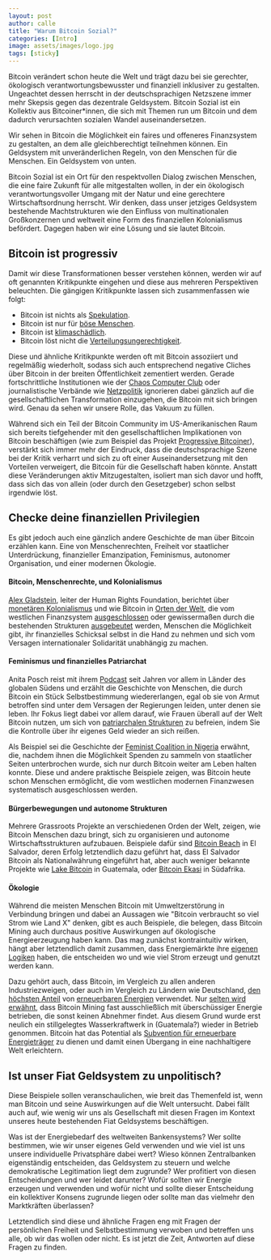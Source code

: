 ```yaml
---
layout: post
author: calle
title: "Warum Bitcoin Sozial?"
categories: [Intro]
image: assets/images/logo.jpg
tags: [sticky]
---
```


Bitcoin verändert schon heute die Welt und trägt dazu bei sie gerechter, ökologisch verantwortungsbewusster und finanziell inklusiver zu gestalten. Ungeachtet dessen herrscht in der deutschsprachigen Netzszene immer mehr Skepsis gegen das dezentrale Geldsystem. Bitcoin Sozial ist ein Kollektiv aus Bitcoiner\*innen, die sich mit Themen run um Bitcoin und dem dadurch verursachten sozialen Wandel auseinandersetzen.

Wir sehen in Bitcoin die Möglichkeit ein faires und offeneres Finanzsystem zu gestalten, an dem alle gleichberechtigt teilnehmen können. Ein Geldsystem mit unveränderlichen Regeln, von den Menschen für die Menschen. Ein Geldsystem von unten.

Bitcoin Sozial ist ein Ort für den respektvollen Dialog zwischen Menschen, die eine faire Zukunft für alle mitgestalten wollen, in der ein ökologisch verantwortungsvoller Umgang mit der Natur und eine gerechtere Wirtschaftsordnung herrscht. Wir denken, dass unser jetziges Geldsystem bestehende Machtstrukturen wie den Einfluss von multinationalen Großkonzernen und weltweit eine Form des finanziellen Kolonialismus befördert. Dagegen haben wir eine Lösung und sie lautet Bitcoin.

## Bitcoin ist progressiv

Damit wir diese Transformationen besser verstehen können, werden wir auf oft genannten Kritikpunkte eingehen und diese aus mehreren Perspektiven beleuchten. Die gängigen Kritikpunkte lassen sich zusammenfassen wie folgt:

- Bitcoin ist nichts als [Spekulation][jacobin-ponzi].
- Bitcoin ist nur für [böse Menschen][volksverpetzer-nazi].
- Bitcoin ist [klimaschädlich][netzpolitik-stromverbrauch].
- Bitcoin löst nicht die [Verteilungsungerechtigkeit][wsj-wealth-distribution].

Diese und ähnliche Kritikpunkte werden oft mit Bitcoin assoziiert und regelmäßig wiederholt, sodass sich auch entsprechend negative Cliches über Bitcoin in der breiten Öffentlichkeit zementiert werden. Gerade fortschrittliche Institutionen wie der [Chaos Computer Club][ccc-blockchain102] oder journalistische Verbände wie [Netzpolitik][netzpolitik-stromverbrauch] ignorieren dabei gänzlich auf die gesellschaftlichen Transformation einzugehen, die Bitcoin mit sich bringen wird. Genau da sehen wir unsere Rolle, das Vakuum zu füllen.

Während sich ein Teil der Bitcoin Community im US-Amerikanischen Raum sich bereits tiefgehender mit den gesellschaftlichen Implikationen von Bitcoin beschäftigen (wie zum Beispiel das Projekt [Progressive Bitcoiner][progressive-bitcoiner]), verstärkt sich immer mehr der Eindruck, dass die deutschsprachige Szene bei der Kritik verharrt und sich zu oft einer Auseinandersetzung mit den Vorteilen verweigert, die Bitcoin für die Gesellschaft haben könnte. Anstatt diese Veränderungen aktiv Mitzugestalten, isoliert man sich davor und hofft, dass sich das von allein (oder durch den Gesetzgeber) schon selbst irgendwie löst.

<!--
## "Have fun staying poor"

Typischerweise kommt die Kritik oft von progressiven Medien, antikapitalistischen und akademischen Kreisen angeführt werden, wird Bitcoin öffentlich meist von lautstarken Vertreter\*innen aus dem libertären und marktradikalen Milieu verteidigt, die auch oft nicht davor zurückschrecken als toxisch aufzutreten. Der raue Ton im Umgang ist jedoch nicht allein den Bitcoiner\*innen zu verdanken. Auch die Kritiker\*innen von Bitcoin vertreten häufig ein einseitiges Bild von Bitcoin und bedienen sich alten Cliches, was den Dialog maßgeblich erschwert. -->

<!-- ### Die deutsche Medienlandschaft

Ein Beispiel dafür ist ein kürzlich erschienener [Artikel][volksverpetzer-nazi] des Volksverpetzers. Darin wird ausgebreitet, dass Bitcoin von einigen wenigen Rechtsradikalen verwendet werde und es wird mit rhetorischen Mitteln versucht so die Assoziation zwischen Bitcoin und Faschismus zu stärken. Dabei wird verschwiegen, dass es sich dabei, verglichen mit dem Gesamtvolumen, um einen verschwinden geringen Betrag handelt (0.0008% um genau zu sein).

Aber auch von seitens respektablen Institutionen wie dem [Chaos Computer Club][ccc-blockchain102], von [Netzpolitik][netzpolitik-stromverbrauch], und den meisten Medienhäusern wie dem Heise Verlag (TODO: Link), der Zeit oder der FAZ wird nur auf die Nachteile hingewiesen, meist mit Argumenten, die in Bitcoiner\*innen-Kreisen seit Jahren bekannt und oft vielfach widerlegt wurden. -->

## Checke deine finanziellen Privilegien

Es gibt jedoch auch eine gänzlich andere Geschichte de man über Bitcoin erzählen kann. Eine von Menschenrechten, Freiheit vor staatlicher Unterdrückung, finanzieller Emanzipation, Feminismus, autonomer Organisation, und einer modernen Ökologie.

#### Bitcoin, Menschenrechte, und Kolonialismus

[Alex Gladstein][alex-gladstein-bitcoin-magazine], leiter der Human Rights Foundation, berichtet über [monetären Kolonialismus](https://bitcoinmagazine.com/culture/bitcoin-a-currency-of-decolonization) und wie Bitcoin in [Orten der Welt](https://twitter.com/gladstein/status/1368822142775652352), die vom westlichen Finanzsystem [ausgeschlossen](https://bitcoinmagazine.com/culture/bitcoin-financial-freedom-in-afghanistan) oder gewissermaßen durch die bestehenden Strukturen [ausgebeutet](https://bitcoinmagazine.com/culture/check-your-financial-privilege) werden, Menschen die Möglichkeit gibt, ihr finanzielles Schicksal selbst in die Hand zu nehmen und sich vom Versagen internationaler Solidarität unabhängig zu machen.

#### Feminismus und finanzielles Patriarchat

Anita Posch reist mit ihrem [Podcast][anita-posch-podcast] seit Jahren vor allem in Länder des globalen Südens und erzählt die Geschichte von Menschen, die durch Bitcoin ein Stück Selbstbestimmung wiedererlangen, egal ob sie von Armut betroffen sind unter dem Versagen der Regierungen leiden, unter denen sie leben. Ihr Fokus liegt dabei vor allem darauf, wie Frauen überall auf der Welt Bitcoin nutzen, um sich von [patriarchalen Strukturen][anita-patriarchy] zu befreien, indem Sie die Kontrolle über ihr eigenes Geld wieder an sich reißen.

Als Beispiel sei die Geschichte der [Feminist Coalition in Nigeria][feminist-coalition] erwähnt, die, nachdem ihnen die Möglichkeit Spenden zu sammeln von staatlicher Seiten unterbrochen wurde, sich nur durch Bitcoin weiter am Leben halten konnte. Diese und andere praktische Beispiele zeigen, was Bitcoin heute schon Menschen ermöglicht, die vom westlichen modernen Finanzwesen systematisch ausgeschlossen werden.

#### Bürgerbewegungen und autonome Strukturen

Mehrere Grassroots Projekte an verschiedenen Orden der Welt, zeigen, wie Bitcoin Menschen dazu bringt, sich zu organisieren und autonome Wirtschaftsstrukturen aufzubauen. Beispiele dafür sind [Bitcoin Beach][bitcoin-beach] in El Salvador, deren Erfolg letztendlich dazu geführt hat, dass El Salvador Bitcoin als Nationalwährung eingeführt hat, aber auch weniger bekannte Projekte wie [Lake Bitcoin][lake-bitcoin] in Guatemala, oder [Bitcoin Ekasi][bitcoin-ekasi] in Südafrika.

#### Ökologie

Während die meisten Menschen Bitcoin mit Umweltzerstörung in Verbindung bringen und dabei an Aussagen wie "Bitcoin verbraucht so viel Strom wie Land X" denken, gibt es auch Beispiele, die belegen, dass Bitcoin Mining auch durchaus positive Auswirkungen auf ökologische Energieerzeugung haben kann. Das mag zunächst kontraintuitiv wirken, hängt aber letztendlich damit zusammen, dass Energiemärkte ihre [eigenen Logiken][nic-carter-mining] haben, die entscheiden wo und wie viel Strom erzeugt und genutzt werden kann.

Dazu gehört auch, dass Bitcoin, im Vergleich zu allen anderen Industriezweigen, oder auch im Vergleich zu Ländern wie Deutschland, [den höchsten Anteil][energy-mix] von [erneuerbaren Energien](https://twitter.com/ArcaneResearch/status/1453972301314084865) verwendet. Nur [selten wird erwähnt][bitcoin-verstehen-stefanwouldgo], dass Bitcoin Mining fast ausschließlich mit überschüssiger Energie betrieben, die sonst keinen Abnehmer findet. Aus diesem Grund wurde erst neulich ein stillgelegtes Wasserkraftwerk in (Guatemala?) wieder in Betrieb genommen. Bitcoin hat das Potential als [Subvention für erneuerbare Energieträger][arcane-energy-transition] zu dienen und damit einen Übergang in eine nachhaltigere Welt erleichtern.

## Ist unser Fiat Geldsystem zu unpolitisch?

Diese Beispiele sollen veranschaulichen, wie breit das Themenfeld ist, wenn man Bitcoin und seine Auswirkungen auf die Welt untersucht. Dabei fällt auch auf, wie wenig wir uns als Gesellschaft mit diesen Fragen im Kontext unseres heute bestehenden Fiat Geldsystems beschäftigen.

Was ist der Energiebedarf des weltweiten Bankensystems? Wer sollte bestimmen, wie wir unser eigenes Geld verwenden und wie viel ist uns unsere individuelle Privatsphäre dabei wert? Wieso können Zentralbanken eigenständig entscheiden, das Geldsystem zu steuern und welche demokratische Legitimation liegt dem zugrunde? Wer profitiert von diesen Entscheidungen und wer leidet darunter? Wofür sollten wir Energie erzeugen und verwenden und wofür nicht und sollte dieser Entscheidung ein kollektiver Konsens zugrunde liegen oder sollte man das vielmehr den Marktkräften überlassen?

Letztendlich sind diese und ähnliche Fragen eng mit Fragen der persönlichen Freiheit und Selbstbestimmung verwoben und betreffen uns alle, ob wir das wollen oder nicht. Es ist jetzt die Zeit, Antworten auf diese Fragen zu finden.

[progressive-bitcoiner]: https://theprogressivebitcoiner.com/
[volksverpetzer-nazi]: https://www.volksverpetzer.de/aktuelles/bitcoin-rechtsextrem/
[netzpolitik-stromverbrauch]: https://netzpolitik.org/2022/besetzt-die-blockchain-ende-kryptogelaende/
[ccc-blockchain102]: https://streaming.media.ccc.de/rc3/relive/460
[alex-gladstein-bitcoin-magazine]: https://bitcoinmagazine.com/authors/alexgladstein
[anita-posch-podcast]: https://bitcoinundco.com/en/
[bitcoin-verstehen-stefanwouldgo]: https://bitcoinverstehen.info/episode-89-stromverbrauch-energie-stefan/
[bitcoin-magazine-unions]: https://bitcoinmagazine.com/business/a-case-for-unions-and-bitcoin
[feminist-coalition]: https://bitcoinmagazine.com/culture/nigerian-protest-group-finds-sovereign-lifeline-in-bitcoin
[bitcoin-beach]: https://www.bitcoinbeach.com/
[lake-bitcoin]: https://twitter.com/LakeBitcoin
[bitcoin-ekasi]: https://twitter.com/BitcoinEkasi
[nic-carter-mining]: https://www.newsweek.com/bitcoin-mining-americas-most-misunderstood-industry-opinion-1669892
[arcane-energy-transition]: https://www.research.arcane.no/blog/bitcoin-mining-demand-response
[energy-mix]: https://markets.businessinsider.com/news/stocks/bitcoin-mining-vs--the-world--btc-leads-sustainable-energy-10668469
[wsj-wealth-distribution]: https://www.wsj.com/articles/bitcoins-one-percent-controls-lions-share-of-the-cryptocurrencys-wealth-11639996204
[jacobin-ponzi]: https://jacobinmag.com/2022/01/cryptocurrency-scam-blockchain-bitcoin-economy-decentralization
[anita-patriarchy]: https://www.youtube.com/watch?v=TcocGqqUt3E
